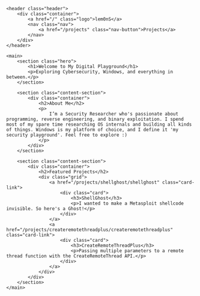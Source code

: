 <!DOCTYPE html>
<html lang="en">
<head>
    <meta charset="UTF-8">
    <meta name="viewport" content="width=device-width, initial-scale=1.0">
    <title>My Digital Playground</title>
    <link rel="stylesheet" href="/style.css">
</head>
<body>

    <header class="header">
        <div class="container">
            <a href="/" class="logo">lem0nS</a>
            <nav class="nav">
                <a href="/projects" class="nav-button">Projects</a>
            </nav>
        </div>
    </header>

    <main>
        <section class="hero">
            <h1>Welcome to My Digital Playground</h1>
            <p>Exploring Cybersecurity, Windows, and everything in between.</p>
        </section>

        <section class="content-section">
            <div class="container">
                <h2>About Me</h2>
                <p>
                    I’m a Security Researcher who's passionate about programming, reverse engineering, and binary exploitation. I spend most of my spare time researching OS internals and building all kinds of things. Windows is my platform of choice, and I define it 'my security playground'. Feel free to explore :)
                </p>
            </div>
        </section>

        <section class="content-section">
            <div class="container">
                <h2>Featured Projects</h2>
                <div class="grid">
                    <a href="/projects/shellghost/shellghost" class="card-link">
                        <div class="card">
                            <h3>ShellGhost</h3>
                            <p>I wanted to make a Metasploit shellcode invisible. So here's a Ghost!</p>
                        </div>
                    </a>
                    <a href="/projects/createremotethreadplus/createremotethreadplus" class="card-link">
                        <div class="card">
                            <h3>CreateRemoteThreadPlus</h3>
                            <p>Passing multiple parameters to a remote thread function with the CreateRemoteThread API.</p>
                        </div>
                    </a>
                </div>
            </div>
        </section>
    </main>

</body>
</html>
